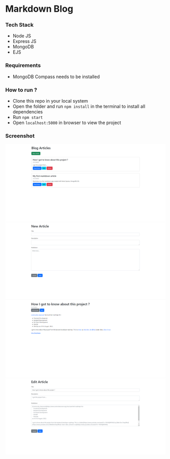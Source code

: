 # Markdown Blog

### Tech Stack

- Node JS
- Express JS
- MongoDB
- EJS

### Requirements

- MongoDB Compass needs to be installed

### How to run ?

- Clone this repo in your local system
- Open the folder and run `npm install` in the terminal to install all dependencies
- Run `npm start`
- Open `localhost:5000` in browser to view the project

### Screenshot

![](./images/blog-home.png)
![](./images/new-article.png)
![](./images/blog-page.png)
![](./images/edit-page.png)
